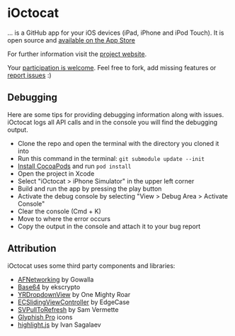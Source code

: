 # iOctocat

… is a GitHub app for your iOS devices (iPad, iPhone and iPod Touch).
It is open source and [available on the App Store](http://itunes.com/apps/ioctocat)

For further information visit the [project website](http://dennisreimann.github.com/ioctocat).

Your [participation is welcome](https://github.com/dennisreimann/ioctocat/contributors).
Feel free to fork, add missing features or
[report issues](http://github.com/dennisreimann/ioctocat/issues) :)

## Debugging

Here are some tips for providing debugging information along with issues.
iOctocat logs all API calls and in the console you will find the debugging output.

  * Clone the repo and open the terminal with the directory you cloned it into
  * Run this command in the terminal: `git submodule update --init`
  * [Install CocoaPods](http://cocoapods.org/) and run `pod install`
  * Open the project in Xcode
  * Select "iOctocat > iPhone Simulator" in the upper left corner
  * Build and run the app by pressing the play button
  * Activate the debug console by selecting "View > Debug Area > Activate Console"
  * Clear the console (Cmd + K)
  * Move to where the error occurs
  * Copy the output in the console and attach it to your bug report

## Attribution

iOctocat uses some third party components and libraries:

  * [AFNetworking](https://github.com/AFNetworking/AFNetworking) by Gowalla
  * [Base64](https://github.com/ekscrypto/Base64) by ekscrypto
  * [YRDropdownView](https://github.com/onemightyroar/YRDropdownView) by One Mighty Roar
  * [ECSlidingViewController](https://github.com/edgecase/ECSlidingViewController) by EdgeCase
  * [SVPullToRefresh](https://github.com/samvermette/SVPullToRefresh) by Sam Vermette
  * [Glyphish Pro](http://glyphish.com/) icons
  * [highlight.js](http://highlightjs.org/) by Ivan Sagalaev
